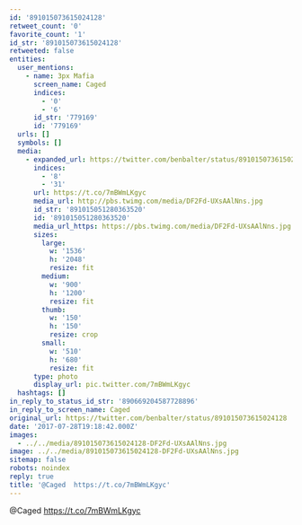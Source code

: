 ```yaml
---
id: '891015073615024128'
retweet_count: '0'
favorite_count: '1'
id_str: '891015073615024128'
retweeted: false
entities:
  user_mentions:
    - name: 3px Mafia
      screen_name: Caged
      indices:
        - '0'
        - '6'
      id_str: '779169'
      id: '779169'
  urls: []
  symbols: []
  media:
    - expanded_url: https://twitter.com/benbalter/status/891015073615024128/photo/1
      indices:
        - '8'
        - '31'
      url: https://t.co/7mBWmLKgyc
      media_url: http://pbs.twimg.com/media/DF2Fd-UXsAAlNns.jpg
      id_str: '891015051280363520'
      id: '891015051280363520'
      media_url_https: https://pbs.twimg.com/media/DF2Fd-UXsAAlNns.jpg
      sizes:
        large:
          w: '1536'
          h: '2048'
          resize: fit
        medium:
          w: '900'
          h: '1200'
          resize: fit
        thumb:
          w: '150'
          h: '150'
          resize: crop
        small:
          w: '510'
          h: '680'
          resize: fit
      type: photo
      display_url: pic.twitter.com/7mBWmLKgyc
  hashtags: []
in_reply_to_status_id_str: '890669204587728896'
in_reply_to_screen_name: Caged
original_url: https://twitter.com/benbalter/status/891015073615024128
date: '2017-07-28T19:18:42.000Z'
images:
  - ../../media/891015073615024128-DF2Fd-UXsAAlNns.jpg
image: ../../media/891015073615024128-DF2Fd-UXsAAlNns.jpg
sitemap: false
robots: noindex
reply: true
title: '@Caged  https://t.co/7mBWmLKgyc'
---
```


@Caged  https://t.co/7mBWmLKgyc